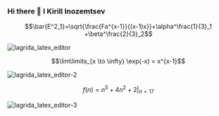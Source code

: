 ### Hi there 👋 I Kirill Inozemtsev
$$\bar{E^2_1}=\sqrt{\frac{Fa^{x-1}}{(x-1)x}}+\alpha^\frac{1}{3}_1 +\beta^\frac{2}{3}_2$$

![lagrida_latex_editor](https://user-images.githubusercontent.com/114712953/201249696-15d65d40-eaaf-496d-8b39-790bfdbd297b.png)

$$\lim\limits_{x \to \infty} \exp(-x) = x^{x-1}$$

![lagrida_latex_editor-2](https://user-images.githubusercontent.com/114712953/201250325-50455cb6-fb29-439d-a28f-59f55883ff6b.png)

$$f(n) = n^5 + 4n^2 + 2 |_{n=17}$$

![lagrida_latex_editor-3](https://user-images.githubusercontent.com/114712953/201250510-bd19e14c-e657-4113-aada-e5ca18aa9eaa.png)
